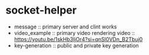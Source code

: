 # socket-helper
-   message :: primary server and clint works
-   video_example :: primary video rendering
    video :: https://youtu.be/1skHb3IjOr4?si=qnSl0VDn_B2Tbuj0
-   key-generation  :: public and private key generation
    